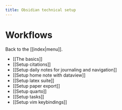 ```yaml
---
title: Obsidian technical setup
---
```

# Workflows
Back to the [[index|menu]].
- [[The basics]]
- [[Setup citations]]
- [[Setup daily notes for journaling and navigation]]
- [[Setup home note with dataview]]
- [[Setup latex suite]]
- [[Setup paper export]]
- [[Setup quarto]]
- [[Setup tasks]]
- [[Setup vim keybindings]]
